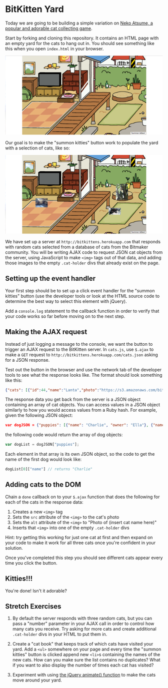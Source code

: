 # BitKitten Yard
Today we are going to be building a simple variation on [Neko Atsume, a popular and adorable cat collecting game](https://en.wikipedia.org/wiki/Neko_Atsume).  

Start by forking and cloning this repository. It contains an HTML page with an empty yard for the cats to hang out in.  You should see something like this when you open `index.html` in your browser.


![screenshot of starter page](start.png)

Our goal is to make the "summon kitties" button work to populate the yard with a selection of cats, like so:

![screenshot of finished assignment](finish.png)

We have set up a server at `http://bitkittens.herokuapp.com` that responds with random cats selected from a database of cats from the Bitmaker community.  You will be writing AJAX code to request JSON cat objects from the server, using JavaScript to make `<img>` tags out of that data, and adding those images to the empty `.cat-holder` divs that already exist on the page.

## Setting up the event handler
Your first step should be to set up a click event handler for the "summon kitties" button (use the developer tools or look at the HTML source code to determine the best way to select this element with jQuery).

Add a `console.log` statement to the callback function in order to verify that your code works so far before moving on to the next step.

## Making the AJAX request
Instead of just logging a message to the console, we want the button to trigger an AJAX request to the BitKitten server.  In `cats.js`, use `$.ajax` to make a `GET` request to `http://bitkittens.herokuapp.com/cats.json` asking for a JSON response.  

Test out the button in the browser and use the network tab of the developer tools to see what the response looks like.  The format should look something like this:

```json
{"cats": [{"id":44,"name":"Lanta","photo":"https://s3.amazonaws.com/bitmakerhq/resources/web-development/bitkittens/lanta.jpg","fun_fact":"Likes to pretend she is a cat","created_at":"2016-06-30T20:11:32.647Z","updated_at":"2016-06-30T20:11:32.647Z"},{"id":41,"name":"Timone","photo":"https://s3.amazonaws.com/bitmakerhq/resources/web-development/bitkittens/timone.jpg","fun_fact":"He likes to dress fancy","created_at":"2016-06-30T20:11:32.559Z","updated_at":"2016-06-30T20:11:32.559Z"},{"id":47,"name":"Sahara","photo":"https://s3.amazonaws.com/bitmakerhq/resources/web-development/bitkittens/sahara.jpg","fun_fact":"likes laser pointers and is a nap enthusiast","created_at":"2016-06-30T20:11:32.775Z","updated_at":"2016-06-30T20:11:32.775Z"}]}
```

The response data you get back from the server is a JSON object containing an array of cat objects.  You can access values in a JSON object similarly to how you would access values from a Ruby hash.  For example, given the following JSON object:

```json
var dogJSON = {"puppies": [{"name": "Charlie", "owner": "Ella"}, {"name": "Abbey", "owner": "Dima"} ]};
```

the following code would return the array of dog objects:

```js
var dogList = dogJSON["puppies"];
```

Each element in that array is its own JSON object, so the code to get the name of the first dog would look like:

```js
dogList[0]["name"] // returns "Charlie"
```

## Adding cats to the DOM
Chain a `done` callback on to your `$.ajax` function that does the following for each of the cats in the response data:

1. Creates a new `<img>` tag
2. Sets the `src` attribute of the `<img>` to the cat's photo
3. Sets the `alt` attribute of the `<img>` to "Photo of (insert cat name here)"
4. Inserts that `<img>` into one of the empty `.cat-holder` divs

Hint: try getting this working for just one cat at first and then expand on your code to make it work for all three cats once you're confident in your solution.

Once you've completed this step you should see different cats appear every time you click the button.

## Kitties!!!

You're done!  Isn't it adorable?

## Stretch Exercises

1. By default the server responds with three random cats, but you can pass a "number" parameter in your AJAX call in order to control how many cats you receive.  Try asking for more cats and create additional `.cat-holder` divs in your HTML to put them in.

2. Create a "cat book" that keeps track of which cats have visited your yard.  Add a `<ul>` somewhere on your page and every time the "summon kitties" button is clicked append new `<li>`s containing the names of the new cats.  How can you make sure the list contains no duplicates?  What if you want to also display the number of times each cat has visited?

3. Experiment with using [the jQuery animate() function](https://api.jquery.com/animate/) to make the cats move around your yard.
